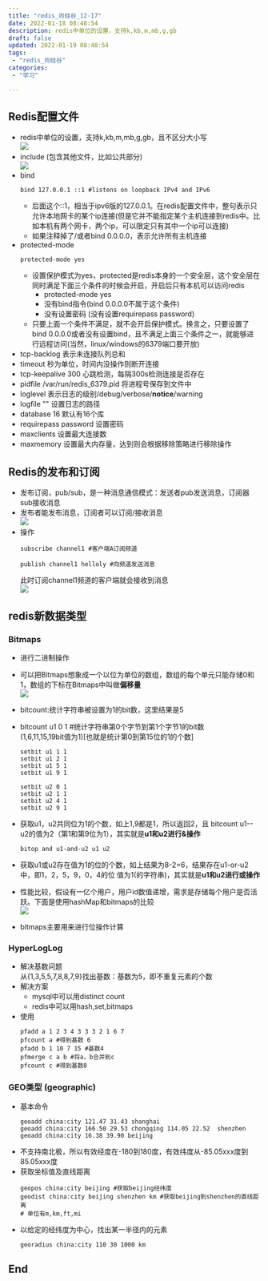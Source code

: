 ```yaml
---
title: "redis_尚硅谷_12-17"
date: 2022-01-18 08:48:54 
description: redis中单位的设置，支持k,kb,m,mb,g,gb
draft: false
updated: 2022-01-19 08:48:54 
tags: 
 - "redis_尚硅谷"
categories:
 - "学习"

---
```


## Redis配置文件
* redis中单位的设置，支持k,kb,m,mb,g,gb，且不区分大小写  
![](https://raw.githubusercontent.com/lwmfjc/lwmfjc.github.io.resource/main/img/1642470299824.png)
* include (包含其他文件，比如公共部分)  
![](https://raw.githubusercontent.com/lwmfjc/lwmfjc.github.io.resource/main/img/1642471413477.png)  
* bind
  ``` 
  bind 127.0.0.1 ::1 #listens on loopback IPv4 and IPv6 
  ```
  * 后面这个::1，相当于ipv6版的127.0.0.1。在redis配置文件中，整句表示只允许本地网卡的某个ip连接(但是它并不能指定某个主机连接到redis中。比如本机有两个网卡，两个ip，可以限定只有其中一个ip可以连接)
  * 如果注释掉了/或者bind 0.0.0.0，表示允许所有主机连接
* protected-mode 
  ``` 
  protected-mode yes 
  ```
  * 设置保护模式为yes，protected是redis本身的一个安全层，这个安全层在同时满足下面三个条件的时候会开启，开启后只有本机可以访问redis
    * protected-mode yes
    * 没有bind指令(bind 0.0.0.0不属于这个条件)
    * 没有设置密码 (没有设置requirepass password)  
  * 只要上面一个条件不满足，就不会开启保护模式。换言之，只要设置了bind 0.0.0.0或者没有设置bind，且不满足上面三个条件之一，就能够进行远程访问(当然，linux/windows的6379端口要开放) 
* tcp-backlog 表示未连接队列总和  
* timeout 秒为单位，时间内没操作则断开连接
* tcp-keepalive 300 心跳检测，每隔300s检测连接是否存在
* pidfile /var/run/redis_6379.pid 将进程号保存到文件中
* loglevel 表示日志的级别/debug/verbose/**notice**/warning
* logfile ""  设置日志的路径
* database 16 默认有16个库
* requirepass password 设置密码
* maxclients 设置最大连接数
* maxmemory 设置最大内存量，达到则会根据移除策略进行移除操作
## Redis的发布和订阅
* 发布订阅，pub/sub，是一种消息通信模式：发送者pub发送消息，订阅器sub接收消息
* 发布者能发布消息，订阅者可以订阅/接收消息  
![](https://raw.githubusercontent.com/lwmfjc/lwmfjc.github.io.resource/main/img/1642496809416.png)  
* 操作  
  ```redis
  subscribe channel1 #客户端A订阅频道 
  ```
  ```redis 
  publish channel1 helloly #向频道发送消息
  ```
  此时订阅channel1频道的客户端就会接收到消息  
  ![](https://raw.githubusercontent.com/lwmfjc/lwmfjc.github.io.resource/main/img/1642557791117.png)
## redis新数据类型  
### Bitmaps 
  * 进行二进制操作
  * 可以把Bitmaps想象成一个以位为单位的数组，数组的每个单元只能存储0和1，数组的下标在Bitmaps中叫做**偏移量**  
    ![](https://raw.githubusercontent.com/lwmfjc/lwmfjc.github.io.resource/main/img/1642560262874.png)  
  * bitcount:统计字符串被设置为1的bit数，这里结果是5
  * bitcount u1 0 1 #统计字符串第0个字节到第1个字节1的bit数  
    (1,6,11,15,19bit值为1)[也就是统计第0到第15位的1的个数]  
      ``` 
      setbit u1 1 1
      setbit u1 2 1
      setbit u1 5 1
      setbit u1 9 1
      ```
    
      ``` 
      setbit u2 0 1
      setbit u2 1 1
      setbit u2 4 1
      setbit u2 9 1
      ```
  * 获取u1，u2共同位为1的个数，如上1,9都是1，所以返回2，且 bitcount u1--u2的值为2（第1和第9位为1），其实就是**u1和u2进行&操作**    
      ``` 
      bitop and u1-and-u2 u1 u2 
      ```
  * 获取u1或u2存在值为1的位的个数，如上结果为8-2=6，结果存在u1-or-u2中，即1，2，5，9，0，4的位 值为1(的字符串)，其实就是**u1和u2进行或操作**  
  * 性能比较，假设有一亿个用户，用户id数值递增，需求是存储每个用户是否活跃。下面是使用hashMap和bitmaps的比较  
    ![](https://raw.githubusercontent.com/lwmfjc/lwmfjc.github.io.resource/main/img/1642562600909.png)
  * bitmaps主要用来进行位操作计算
### HyperLogLog
* 解决基数问题  
从{1,3,5,5,7,8,8,7,9}找出基数：基数为5，即不重复元素的个数
* 解决方案
  * mysql中可以用distinct count
  * redis中可以用hash,set,bitmaps
* 使用
  ```  
  pfadd a 1 2 3 4 3 3 3 2 1 6 7
  pfcount a #得到基数 6 
  pfadd b 1 10 7 15 #基数4
  pfmerge c a b #将a，b合并到c
  pfcount c #得到基数8
  ```
### GEO类型  (geographic)  
* 基本命令  
  ``` 
  geoadd china:city 121.47 31.43 shanghai
  geoadd china:city 166.50 29.53 chongqing 114.05 22.52  shenzhen
  geoadd china:city 16.38 39.90 beijing 
  ```
* 不支持南北极，所以有效经度在-180到180度，有效纬度从-85.05xxx度到85.05xxx度
* 获取坐标值及直线距离
  ``` 
  geopos china:city beijing #获取beijing经纬度
  geodist china:city beijing shenzhen km #获取beijing到shenzhen的直线距离
  # 单位有m,km,ft,mi
  ```
* 以给定的经纬度为中心，找出某一半径内的元素  
  ``` 
  georadius china:city 110 30 1000 km
  ```
## End